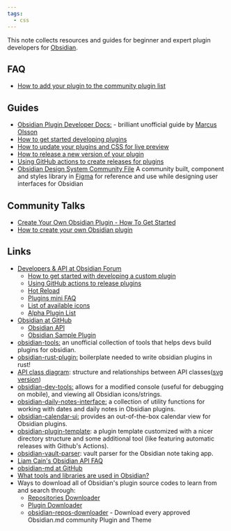 ```yaml
---
tags:
  - css
---
```


This note collects resources and guides for beginner and expert plugin developers for [Obsidian](https://publish.obsidian.md/hub/05+-+Concepts/Obsidian).

## FAQ

- [How to add your plugin to the community plugin list](https://publish.obsidian.md/hub/04+-+Guides%2C+Workflows%2C+%26+Courses/Guides/How+to+add+your+plugin+to+the+community+plugin+list)

## Guides

- [Obsidian Plugin Developer Docs:](https://marcus.se.net/obsidian-plugin-docs/) - brilliant unofficial guide by [Marcus Olsson](https://publish.obsidian.md/hub/01+-+Community/People/marcusolsson)
- [How to get started developing plugins](https://publish.obsidian.md/hub/04+-+Guides%2C+Workflows%2C+%26+Courses/Guides/How+to+get+started+developing+plugins)
- [How to update your plugins and CSS for live preview](https://publish.obsidian.md/hub/04+-+Guides%2C+Workflows%2C+%26+Courses/Guides/How+to+update+your+plugins+and+CSS+for+live+preview)
- [How to release a new version of your plugin](https://publish.obsidian.md/hub/04+-+Guides%2C+Workflows%2C+%26+Courses/Guides/How+to+release+a+new+version+of+your+plugin)
- [Using GitHub actions to create releases for plugins](https://publish.obsidian.md/hub/04+-+Guides%2C+Workflows%2C+%26+Courses/Guides/Using+GitHub+actions+to+create+releases+for+plugins)
- [Obsidian Design System Community File](https://publish.obsidian.md/hub/04+-+Guides%2C+Workflows%2C+%26+Courses/Guides/Obsidian+Design+System+Community+File) A community built, component and styles library in [Figma](https://publish.obsidian.md/hub/02+-+Community+Expansions/02.05+All+Community+Expansions/Auxiliary+Tools/Figma) for reference and use while designing user interfaces for Obsidian

## Community Talks

- [Create Your Own Obsidian Plugin - How To Get Started](https://publish.obsidian.md/hub/04+-+Guides%2C+Workflows%2C+%26+Courses/Community+Talks/Create+Your+Own+Obsidian+Plugin+-+How+To+Get+Started)
- [How to create your own Obsidian plugin](https://publish.obsidian.md/hub/04+-+Guides%2C+Workflows%2C+%26+Courses/Community+Talks/How+to+create+your+own+Obsidian+plugin)

## Links

- [Developers & API at Obsidian Forum](https://forum.obsidian.md/c/developers-api/14)
    - [How to get started with developing a custom plugin](https://forum.obsidian.md/t/how-to-get-started-with-developing-a-custom-plugin/8157)
    - [Using GitHub actions to release plugins](https://forum.obsidian.md/t/using-github-actions-to-release-plugins/7877)
    - [Hot Reload](https://forum.obsidian.md/t/plugin-release-for-developers-hot-reload-the-plugin-s-youre-developing/12185)
    - [Plugins mini FAQ](https://forum.obsidian.md/t/plugins-mini-faq/7737)
    - [List of available icons](https://forum.obsidian.md/t/list-of-available-icons-for-component-seticon/16332/4)
    - [Alpha Plugin List](https://forum.obsidian.md/t/meta-alpha-plugin-list-0-9-7/7736)
- [Obsidian at GitHub](https://github.com/obsidianmd)
    - [Obsidian API](https://github.com/obsidianmd/obsidian-api)
    - [Obsidian Sample Plugin](https://github.com/obsidianmd/obsidian-sample-plugin)
- [obsidian-tools:](https://github.com/obsidian-tools/obsidian-tools) an unofficial collection of tools that helps devs build plugins for obsidian.
- [obsidian-rust-plugin:](https://github.com/trashhalo/obsidian-rust-plugin) boilerplate needed to write obsidian plugins in rust!
- [API class diagram](https://i.joethei.space/obsidian-api.png): structure and relationships between API classes([svg version](https://i.joethei.space/obsidian-api.svg))
- [obsidian-dev-tools:](https://github.com/KjellConnelly/obsidian-dev-tools) allows for a modified console (useful for debugging on mobile), and viewing all Obsidian icons/strings.
- [obsidian-daily-notes-interface:](https://github.com/liamcain/obsidian-daily-notes-interface) a collection of utility functions for working with dates and daily notes in Obsidian plugins.
- [obsidian-calendar-ui:](https://github.com/liamcain/obsidian-calendar-ui) provides an out-of-the-box calendar view for Obsidian plugins.
- [obsidian-plugin-template](https://github.com/THeK3nger/obsidian-plugin-template): a plugin template customized with a nicer directory structure and some additional tool (like featuring automatic releases with Github's Actions).
- [obsidian-vault-parser](https://github.com/coffee-cup/obsidian-vault-parser): vault parser for the Obsidian note taking app.
- [Liam Cain's Obsidian API FAQ](https://liamca.in/Obsidian/API+FAQ/index)
- [obsidian-md at GitHub](https://github.com/topics/obsidian-md)
- [What tools and libraries are used in Obsidian?](https://konhi.me/obsidian-stack.html)
- Ways to download all of Obsidian's plugin source codes to learn from and search through:
    - [Repositories Downloader](https://github.com/konhi/obsidian-repositories-downloader)
    - [Plugin Downloader](https://github.com/luckman212/obsidian-plugin-downloader)
    - [obsidian-repos-downloader](https://github.com/claremacrae/obsidian-repos-downloader) - Download every approved Obsidian.md community Plugin and Theme

